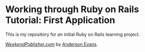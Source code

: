# Working through Ruby on Rails Tutorial: First Application

This is my repository for an initial Ruby on Rails learning project.

[*WeekendPublisher.com*](http://www.weekendpublisher.com) by [Anderson Evans](http://www.twitter.com/Anderson_Evans).